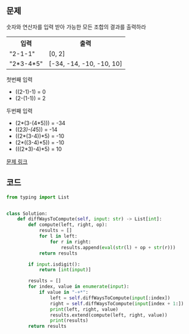 ## 문제

숫자와 연산자를 입력 받아 가능한 모든 조합의 결과를 출력하라

 <table>
	<th>입력</th>
	<th>출력</th>
	<tr><!-- 첫번째 줄 시작 -->
	    <td>"2-1-1"</td>
	    <td>[0, 2]</td>
	</tr><!-- 첫번째 줄 끝 -->
	<tr><!-- 두번째 줄 시작 -->
	    <td>"2*3-4*5"</td>
	    <td>[-34, -14, -10, -10, 10]</td>
	</tr><!-- 두번째 줄 끝 -->
    </table>

첫번째 입력
* ((2-1)-1) = 0
* (2-(1-1)) = 2

두번째 입력
* (2*(3-(4*5))) = -34
* ((2*3)-(4*5)) = -14
* ((2*(3-4))*5) = -10
* (2*((3-4)*5)) = -10
* (((2*3)-4)*5) = 10

<a href="https://leetcode.com/problems/different-ways-to-add-parentheses/" target="_blank">문제 링크</a>

## 코드

```python
from typing import List


class Solution:
    def diffWaysToCompute(self, input: str) -> List[int]:
        def compute(left, right, op):
            results = []
            for l in left:
                for r in right:
                    results.append(eval(str(l) + op + str(r)))
            return results

        if input.isdigit():
            return [int(input)]

        results = []
        for index, value in enumerate(input):
            if value in "-+*":
                left = self.diffWaysToCompute(input[:index])
                right = self.diffWaysToCompute(input[index + 1:])
                print(left, right, value)
                results.extend(compute(left, right, value))
                print(results)
        return results
```

